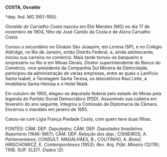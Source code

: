**COSTA, Osvaldo**

\*dep. fed. MG 1951-1955.

*Osvaldo de Carvalho Costa* nasceu em Elói Mendes (MG) no dia 17 de
novembro de 1904, filho de José Camilo da Costa e de Alzira Carvalho
Costa.

Cursou o secundário no Ginásio São Joaquim, em Lorena (SP), e no Colégio
Aldridge, no Rio de Janeiro, então Distrito Federal, e, ainda
adolescente, iniciou sua carreira no comércio. Mais tarde tornou-se
banqueiro e empresário no Rio e em Minas Gerais. Diretor superintendente
do Banco do Comércio, vice-presidente da Companhia Sul Mineira de
Eletricidade, participou da administração de várias empresas, entre as
quais o Lanifício Santa Isabel, a Tecelagem Santa Teresa, os
laboratórios Raul Leite, a Imobiliária Santa Heloísa e o Hotel Niatã.

Em outubro de 1950, elegeu-se deputado federal pelo estado de Minas pela
legenda do Partido Social Democrático (PSD). Assumindo sua cadeira em
fevereiro do ano seguinte, integrou a Comissão de Diplomacia da Câmara.
Encerrou o mandato em janeiro de 1955.

Casou-se com Lígia França Piedade Costa, com quem teve duas filhas.

FONTES: CÂM. DEP. *Deputados*; CÂM. DEP. *Deputados brasileiros.*
*Repertório* (1946-1967); CÂM. DEP. *Relação dos dep.*; CISNEIROS, A.
*Parlamentares*; CONSULT. MAGALHÃES, B.; COUTINHO, A. *Brasil*;
HIRSCHOWICZ, E. *Contemporâneos* (1953); *Rev. Arq. Públ. Mineiro*
(12/76); TRIB. SUP. ELEIT. *Dados* (2).

 
